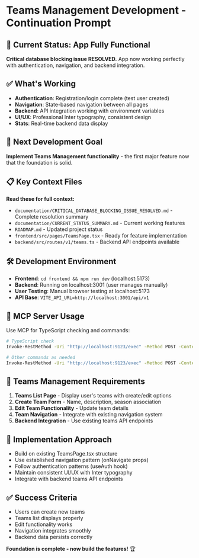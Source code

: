 # Teams Management Development - Continuation Prompt

## 🎉 Current Status: App Fully Functional
**Critical database blocking issue RESOLVED.** App now working perfectly with authentication, navigation, and backend integration.

## ✅ What's Working
- **Authentication**: Registration/login complete (test user created)
- **Navigation**: State-based navigation between all pages
- **Backend**: API integration working with environment variables
- **UI/UX**: Professional Inter typography, consistent design
- **Stats**: Real-time backend data display

## 🎯 Next Development Goal
**Implement Teams Management functionality** - the first major feature now that the foundation is solid.

## 📋 Key Context Files
**Read these for full context:**
- `documentation/CRITICAL_DATABASE_BLOCKING_ISSUE_RESOLVED.md` - Complete resolution summary
- `documentation/CURRENT_STATUS_SUMMARY.md` - Current working features
- `ROADMAP.md` - Updated project status
- `frontend/src/pages/TeamsPage.tsx` - Ready for feature implementation
- `backend/src/routes/v1/teams.ts` - Backend API endpoints available

## 🛠 Development Environment
- **Frontend**: `cd frontend && npm run dev` (localhost:5173)
- **Backend**: Running on localhost:3001 (user manages manually)
- **User Testing**: Manual browser testing at localhost:5173
- **API Base**: `VITE_API_URL=http://localhost:3001/api/v1`

## 🔧 MCP Server Usage
Use MCP for TypeScript checking and commands:
```bash
# TypeScript check
Invoke-RestMethod -Uri "http://localhost:9123/exec" -Method POST -ContentType "application/json" -Body '{"command": "cd frontend && npx tsc --noEmit"}'

# Other commands as needed
Invoke-RestMethod -Uri "http://localhost:9123/exec" -Method POST -ContentType "application/json" -Body '{"command": "your-command-here"}'
```

## 🎯 Teams Management Requirements
1. **Teams List Page** - Display user's teams with create/edit options
2. **Create Team Form** - Name, description, season association
3. **Edit Team Functionality** - Update team details
4. **Team Navigation** - Integrate with existing navigation system
5. **Backend Integration** - Use existing teams API endpoints

## 🚀 Implementation Approach
- Build on existing TeamsPage.tsx structure
- Use established navigation pattern (onNavigate props)
- Follow authentication patterns (useAuth hook)
- Maintain consistent UI/UX with Inter typography
- Integrate with backend teams API endpoints

## ✅ Success Criteria
- Users can create new teams
- Teams list displays properly
- Edit functionality works
- Navigation integrates smoothly
- Backend data persists correctly

**Foundation is complete - now build the features!** 🏆
